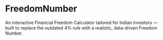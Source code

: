 # FreedomNumber
An interactive Financial Freedom Calculator tailored for Indian investors — built to replace the outdated 4% rule with a realistic, data-driven Freedom Number.
